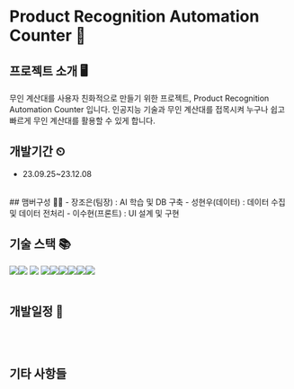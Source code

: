 # Product Recognition Automation Counter 🛒

## 프로젝트 소개 🖥
 무인 계산대를 사용자 친화적으로 만들기 위한 프로젝트, Product Recognition Automation Counter 입니다. 인공지능 기술과 무인 계산대를 접목시켜 누구나 쉽고 빠르게 무인 계산대를 활용할 수 있게 합니다.
<br>

## 개발기간 ⏲
- 23.09.25~23.12.08
<br>
## 맴버구성 👨‍💻
- 장조은(팀장) : AI 학습 및 DB 구축
- 성현우(데이터) : 데이터 수집 및 데이터 전처리
- 이수현(프론트) :  UI 설계 및 구현
<br>
  
## 기술 스택 📚
<img src="https://img.shields.io/badge/python-3776AB?style=for-the-badge&logo=python&logoColor=white"><img src="https://img.shields.io/badge/html5-E34F26?style=for-the-badge&logo=html5&logoColor=white"> <img src="https://img.shields.io/badge/css-1572B6?style=for-the-badge&logo=css3&logoColor=white"> <img src="https://img.shields.io/badge/javascript-F7DF1E?style=for-the-badge&logo=javascript&logoColor=black"><img src="https://img.shields.io/badge/mysql-4479A1?style=for-the-badge&logo=mysql&logoColor=white"><img src="https://img.shields.io/badge/react-61DAFB?style=for-the-badge&logo=react&logoColor=black"><img src="https://img.shields.io/badge/flask-000000?style=for-the-badge&logo=flask&logoColor=white"><img src="https://img.shields.io/badge/github-181717?style=for-the-badge&logo=github&logoColor=white"><img src="https://img.shields.io/badge/git-F05032?style=for-the-badge&logo=git&logoColor=white">
<br>
<br>

## 개발일정 📅
<br>
<br>

## 기타 사항들
